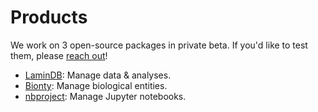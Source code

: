 # Products

We work on 3 open-source packages in private beta. If you'd like to test them, please [reach out](/contact)!

- [LaminDB](/docs/lamindb/): Manage data & analyses.
- [Bionty](/docs/bionty/): Manage biological entities.
- [nbproject](/docs/nbproject/): Manage Jupyter notebooks.
